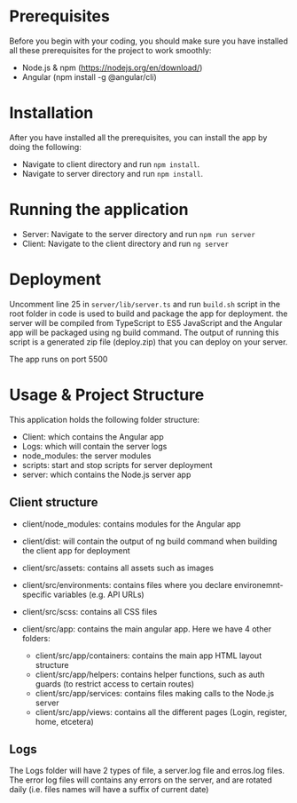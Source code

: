 
# Prerequisites

Before you begin with your coding, you should make sure you have installed all these prerequisites for the project to work smoothly:

- Node.js & npm (https://nodejs.org/en/download/)
- Angular (npm install -g @angular/cli)

# Installation

After you have installed all the prerequisites, you can install the app by doing the following:

- Navigate to client directory and run `npm install`.
- Navigate to server directory and run `npm install`.

# Running the application

- Server: Navigate to the server directory and run `npm run server`
- Client: Navigate to the client directory and run `ng server`

# Deployment

Uncomment line 25 in `server/lib/server.ts` and run `build.sh` script in the root folder in code is used to build and package the app for deployment. the server will be compiled from TypeScript to ES5 JavaScript and the Angular app will be packaged using ng build command. The output of running this script is a generated zip file (deploy.zip) that you can deploy on your server.

The app runs on port 5500

# Usage & Project Structure

This application holds the following folder structure:

- Client: which contains the Angular app
- Logs: which will contain the server logs
- node_modules: the server modules
- scripts: start and stop scripts for server deployment
- server: which contains the Node.js server app

## Client structure

- client/node_modules: contains modules for the Angular app
- client/dist: will contain the output of ng build command when building the client app for deployment
- client/src/assets: contains all assets such as images
- client/src/environments: contains files where you declare environemnt-specific variables (e.g. API URLs)
- client/src/scss: contains all CSS files
- client/src/app: contains the main angular app. Here we have 4 other folders:

    * client/src/app/containers: contains the main app HTML layout structure
    * client/src/app/helpers: contains helper functions, such as auth guards (to restrict access to certain routes)
    * client/src/app/services: contains files making calls to the Node.js server
    * client/src/app/views: contains all the different pages (Login, register, home, etcetera)

## Logs

The Logs folder will have 2 types of file, a server.log file and erros.log files. The error log files will contains any errors on the server, and are rotated daily (i.e. files names will have a suffix of current date)
